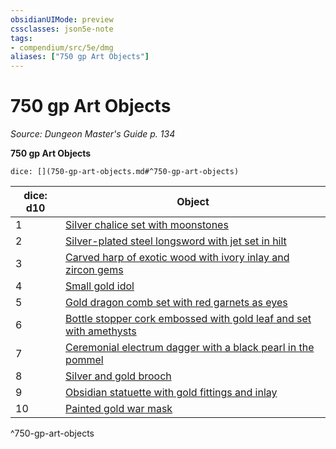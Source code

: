 ```yaml
---
obsidianUIMode: preview
cssclasses: json5e-note
tags:
- compendium/src/5e/dmg
aliases: ["750 gp Art Objects"]
---
```

# 750 gp Art Objects
*Source: Dungeon Master's Guide p. 134* 

**750 gp Art Objects**

`dice: [](750-gp-art-objects.md#^750-gp-art-objects)`

| dice: d10 | Object |
|-----------|--------|
| 1 | [Silver chalice set with moonstones](silver-chalice-set-with-moonstones.md) |
| 2 | [Silver-plated steel longsword with jet set in hilt](silver-plated-steel-longsword-with-jet-set-in-hilt.md) |
| 3 | [Carved harp of exotic wood with ivory inlay and zircon gems](carved-harp-of-exotic-wood-with-ivory-inlay-and-zircon-gems.md) |
| 4 | [Small gold idol](small-gold-idol.md) |
| 5 | [Gold dragon comb set with red garnets as eyes](gold-dragon-comb-set-with-red-garnets-as-eyes.md) |
| 6 | [Bottle stopper cork embossed with gold leaf and set with amethysts](bottle-stopper-cork-embossed-with-gold-leaf-and-set-with-amethysts.md) |
| 7 | [Ceremonial electrum dagger with a black pearl in the pommel](ceremonial-electrum-dagger-with-a-black-pearl-in-the-pommel.md) |
| 8 | [Silver and gold brooch](silver-and-gold-brooch.md) |
| 9 | [Obsidian statuette with gold fittings and inlay](obsidian-statuette-with-gold-fittings-and-inlay.md) |
| 10 | [Painted gold war mask](painted-gold-war-mask.md) |
^750-gp-art-objects
